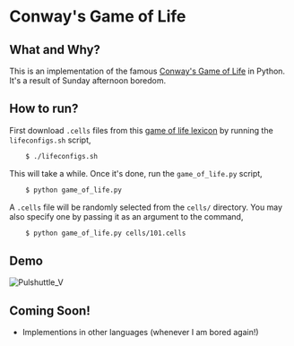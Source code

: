 Conway's Game of Life
=====================

What and Why?
-------------

This is an implementation of the famous
[Conway's Game of Life](http://en.wikipedia.org/wiki/Conway's_Game_of_Life)
in Python. It's a result of Sunday afternoon boredom.


How to run?
-----------

First download ``.cells`` files from this
[game of life lexicon](http://www.bitstorm.org/gameoflife/lexicon/) by
running the ``lifeconfigs.sh`` script,

```bash
    $ ./lifeconfigs.sh
```

This will take a while. Once it's done, run the ``game_of_life.py`` script,

```bash
    $ python game_of_life.py
```

A ``.cells`` file will be randomly selected from the ``cells/``
directory. You may also specify one by passing it as an argument to
the command,

```bash
    $ python game_of_life.py cells/101.cells
```


Demo
----

![Pulshuttle_V](../blob/master/pulshuttle_V.gif?raw=true)


Coming Soon!
------------

* Implementions in other languages (whenever I am bored again!)


